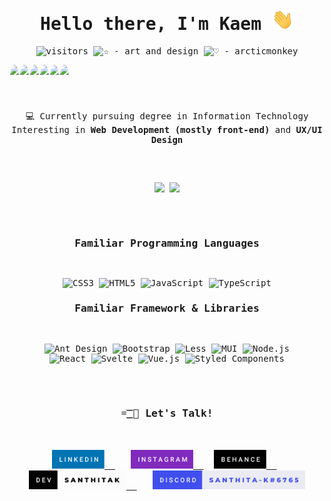 <samp>
<div align="center">
  <h1>Hello there, I'm Kaem  <img src="https://raw.githubusercontent.com/ABSphreak/ABSphreak/master/gifs/Hi.gif" width="35px"></h1>

  ![visitors](https://visitor-badge.laobi.icu/badge?page_id=santhitak)
  ![☆ - art and design](https://img.shields.io/badge/☆-art_and_design-ae7be7)
  ![♡ - arcticmonkey](https://img.shields.io/badge/♡-friends-ff4238)

  <div style="display: flex;">
    <img style="border-radius: 100%; width: auto; height: 55px;" src="https://64.media.tumblr.com/e78b88893fb384918c13a7aa25620e10/tumblr_py70v5sLGw1vjsn8so1_400.png"/>
    <img style="border-radius: 100%; width: auto; height: 55px;" src="https://64.media.tumblr.com/f5bbd598406a0d95f49b764d5f8adb36/896b75317b5d6d64-a2/s400x600/941e13f1958491e6adc9d17e98c5f40d4059f31a.png"/>
    <img style="border-radius: 100%; width: auto; height: 55px;" src="https://64.media.tumblr.com/5db483483776c2e58e9e64264937f736/96d0303552ce2386-87/s400x600/002ed07143291390485c281db70c7a6c29deefe4.png"/>
    <img style="border-radius: 100%; width: auto; height: 55px;" src="https://i.pinimg.com/originals/b2/ab/73/b2ab733fd16e143d2156c4b2f0ad90cf.png"/>
    <img style="border-radius: 100%; width: auto; height: 55px;" src="https://64.media.tumblr.com/d356f7606abff743ce8dccdee0d4c952/4c7827c23aac9a9f-4d/s1280x1920/bab6a1f300ce0e9ba5272ebf311c286a6cdde2b9.jpg"/>
    <img style="border-radius: 100%; width: auto; height: 55px;" src="https://img.wattpad.com/ff2ea011b0145a078cde93c25852f2e7835ae51b/68747470733a2f2f73332e616d617a6f6e6177732e636f6d2f776174747061642d6d656469612d736572766963652f53746f7279496d6167652f30694a6c356e64733069547756773d3d2d3130302e313638373637336539366332306336323737313837353239333234312e6a7067?s=fit&w=720&h=720"/>
  </div>
</div>

<br>

<div align="center">
 💻 Currently pursuing degree in Information Technology <br>
 Interesting in <strong>Web Development (mostly front-end)</strong> and <strong>UX/UI Design</strong>

<br><br>
  <div display="flex">
    <img src="https://github-readme-stats.vercel.app/api?username=santhitak&show_icons=true&theme=tokyonight" width="42.5%"/>
    <img src="https://github-readme-stats.vercel.app/api/top-langs/?username=santhitak&theme=tokyonight&layout=compact&card_width=445" width="50%" />
  </div>
</div>

<br><br>

  <div align="center" width='20%'>
    <h3><strong>Familiar Programming Languages</strong></h3>&nbsp;&nbsp;
    
![CSS3](https://img.shields.io/badge/css3-%231572B6.svg?logo=css3&logoColor=white&style=for-the-badge)
![HTML5](https://img.shields.io/badge/html5-%23E34F26.svg?logo=html5&logoColor=white&style=for-the-badge)
![JavaScript](https://img.shields.io/badge/javascript-%23323330.svg?logo=javascript&logoColor=%23F7DF1E&style=for-the-badge)
![TypeScript](https://img.shields.io/badge/typescript-%23007ACC.svg?logo=typescript&logoColor=white&style=for-the-badge)
  </div>
  
  <div align="center" width='20%'>
    <h3><strong>Familiar Framework & Libraries</strong></h3>&nbsp;&nbsp;

![Ant Design](https://img.shields.io/badge/-AntDesign-%230170FE?logo=ant-design&logoColor=white&style=for-the-badge)
![Bootstrap](https://img.shields.io/badge/bootstrap-%23563D7C.svg?logo=bootstrap&logoColor=white&style=for-the-badge)
![Less](https://img.shields.io/badge/less-2B4C80?logo=less&logoColor=white&style=for-the-badge)
![MUI ](https://img.shields.io/badge/MUI-%230081CB.svg?logo=material-ui&logoColor=white&style=for-the-badge)
![Node.js ](https://img.shields.io/badge/node.js-6DA55F?logo=node.js&logoColor=white&style=for-the-badge)
    <br/>
![React](https://img.shields.io/badge/react-%2320232a.svg?logo=react&logoColor=%2361DAFB&style=for-the-badge)
![Svelte](https://img.shields.io/badge/svelte-%23f1413d.svg?logo=svelte&logoColor=white&style=for-the-badge)
![Vue.js](https://img.shields.io/badge/vuejs-%2335495e.svg?logo=vuedotjs&logoColor=%234FC08D&style=for-the-badge)
![Styled Components](https://img.shields.io/badge/styled--components-DB7093?logo=styled-components&logoColor=white&style=for-the-badge)
  </div>
  <div align="center">
    <!--<img src="/img/php.svg" height="30" />&nbsp;&nbsp;
    <img src="/img/c.svg" height="30" />&nbsp;&nbsp;
    <img src="/img/python.svg" height="30" />&nbsp;&nbsp;-->
  </div>
  <br>
  <!--
  <div align="center">
    <p><samp><strong>Tools</strong></samp><p>
    <img src="/img/figma.svg" height="30" />&nbsp;&nbsp;
    <img src="/img/adobe-illustrator.svg" height="30" />&nbsp;&nbsp;
    <img src="/img/adobe-photoshop.svg" height="30" />&nbsp;&nbsp;
  </div> -->
<br>
<h3 align="center"> =͟͟͞͞ 💬 Let's Talk! </h3>
<br>
<p align="center">
    <a href="https://linkedin.com/in/santhita-krajangwongpaisan-7372121b0" target="_blank" >
        <img src="/img/linkedin.svg" height="30" />&nbsp;&nbsp;</a>&nbsp;&nbsp;
    <a href="https://instagram.com/santhitaaa" target="_blank" >
        <img src="/img/instagram.svg" height="30" />&nbsp;&nbsp;</a>&nbsp;
    <a href="https://www.behance.net/santhitak" target="_blank" >
        <img src="/img/behance.svg" height="30" />&nbsp;&nbsp;</a>&nbsp;
    <a href="https://dev.to/santhitak" target="_blank" >
        <img src="/img/dev-santhitak.svg" height="30" />&nbsp;&nbsp;</a>&nbsp;&nbsp;
    <img src="/img/discord-santhita.svg" height="30" />
</p>
</samp>
